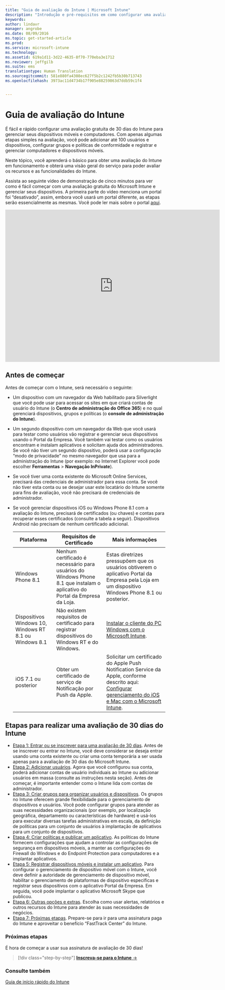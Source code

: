 ```yaml
---
title: "Guia de avaliação do Intune | Microsoft Intune"
description: "Introdução e pré-requisitos em como configurar uma avaliação gratuita de 30 dias do Intune"
keywords: 
author: lindavr
manager: angrobe
ms.date: 08/09/2016
ms.topic: get-started-article
ms.prod: 
ms.service: microsoft-intune
ms.technology: 
ms.assetid: 619a1d11-3d22-4635-8f70-770eba3e1712
ms.reviewer: jeffgilb
ms.suite: ems
translationtype: Human Translation
ms.sourcegitcommit: 581e880fa4308ec627f5b2c1242fb5b30b713743
ms.openlocfilehash: 3973ac11d4734b17f905e88259863d7ddb59c1f4


---
```


# Guia de avaliação do Intune
É fácil e rápido configurar uma avaliação gratuita de 30 dias do Intune para gerenciar seus dispositivos móveis e computadores. Com apenas algumas etapas simples na avaliação, você pode adicionar até 100 usuários e dispositivos, configurar grupos e políticas de conformidade e registrar e gerenciar computadores e dispositivos móveis.

Neste tópico, você aprenderá o básico para obter uma avaliação do Intune em funcionamento e obterá uma visão geral do serviço para poder avaliar os recursos e as funcionalidades do Intune.

Assista ao seguinte vídeo de demonstração de cinco minutos para ver como é fácil começar com uma avaliação gratuita do Microsoft Intune e gerenciar seus dispositivos. A primeira parte do vídeo menciona um portal foi “desativado”, assim, embora você usará um portal diferente, as etapas serão essencialmente as mesmas. Você pode ler mais sobre o portal [aqui](https://docs.microsoft.com/intune/deploy-use/account-portal-merged-with-Office-365).

<iframe width="675" height="480" src="https://www.youtube.com/embed/ltcZvm4VOFU" frameborder="0" allowfullscreen></iframe>

## Antes de começar
Antes de começar com o Intune, será necessário o seguinte:

-   Um dispositivo com um navegador da Web habilitado para Silverlight que você pode usar para acessar os sites em que criará contas de usuário do Intune (o **Centro de administração do Office 365**) e no qual gerenciará dispositivos, grupos e políticas (o **console de administração do Intune**).

-   Um segundo dispositivo com um navegador da Web que você usará para testar como usuários vão registrar e gerenciar seus dispositivos usando o Portal da Empresa. Você também vai testar como os usuários encontram e instalam aplicativos e solicitam ajuda dos administradores. Se você não tiver um segundo dispositivo, poderá usar a configuração “modo de privacidade” no mesmo navegador que usa para a administração do Intune (por exemplo: no Internet Explorer você pode escolher **Ferramentas** &gt; **Navegação InPrivate**).

-   Se você tiver uma conta existente do Microsoft Online Services, precisará das credenciais de administrador para essa conta. Se você não tiver esta conta ou se desejar usar este locatário do Intune somente para fins de avaliação, você não precisará de credenciais de administrador.

-   Se você gerenciar dispositivos iOS ou Windows Phone 8.1 com a avaliação do Intune, precisará de certificados (ou chaves) e contas para recuperar esses certificados (consulte a tabela a seguir). Dispositivos Android não precisam de nenhum certificado adicional.

    |Plataforma|Requisitos de Certificado|Mais informações|
    |------------|----------------------------|--------------------|
    |Windows Phone 8.1 |Nenhum certificado é necessário para usuários do Windows Phone 8.1 que instalam o aplicativo do Portal da Empresa da Loja. |Estas diretrizes pressupõem que os usuários obtiverem o aplicativo Portal da Empresa pela Loja em um dispositivo Windows Phone 8.1 ou posterior. |
    |Dispositivos Windows 10, Windows RT 8.1 ou Windows 8.1|Não existem requisitos de certificado para registrar dispositivos do Windows RT e do Windows.|[Instalar o cliente do PC Windows com o Microsoft Intune](/Intune/Deploy-Use/install-the-windows-pc-client-with-microsoft-intune).|
    |iOS 7.1 ou posterior|Obter um certificado de serviço de Notificação por Push da Apple.|Solicitar um certificado do Apple Push Notification Service da Apple, conforme descrito aqui: [Configurar gerenciamento do iOS e Mac com o Microsoft Intune](/Intune/Deploy-Use/set-up-ios-and-mac-management-with-microsoft-intune).|

## Etapas para realizar uma avaliação de 30 dias do Intune
- [Etapa 1: Entrar ou se inscrever para uma avaliação de 30 dias](get-started-with-a-30-day-trial-of-microsoft-intune-step-1.md). Antes de se inscrever ou entrar no Intune, você deve considerar se deseja entrar usando uma conta existente ou criar uma conta temporária a ser usada apenas para a avaliação de 30 dias do Microsoft Intune.
- [Etapa 2: Adicionar usuários](get-started-with-a-30-day-trial-of-microsoft-intune-step-2.md). Agora que você configurou sua conta, poderá adicionar contas de usuário individuais ao Intune ou adicionar usuários em massa (consulte as instruções nesta seção). Antes de começar, é importante entender como o Intune lida com contas de administrador.
- [Etapa 3: Criar grupos para organizar usuários e dispositivos](get-started-with-a-30-day-trial-of-microsoft-intune-step-3.md). Os grupos no Intune oferecem grande flexibilidade para o gerenciamento de dispositivos e usuários. Você pode configurar grupos para atender as suas necessidades organizacionais (por exemplo, por localização geográfica, departamento ou características de hardware) e usá-los para executar diversas tarefas administrativas em escala, da definição de políticas para um conjunto de usuários à implantação de aplicativos para um conjunto de dispositivos.
- [Etapa 4: Criar políticas e publicar um aplicativo](get-started-with-a-30-day-trial-of-microsoft-intune-step-4.md). As políticas do Intune fornecem configurações que ajudam a controlar as configurações de segurança em dispositivos móveis, a manter as configurações do Firewall do Windows e do Endpoint Protection para computadores e a implantar aplicativos.
- [Etapa 5: Registrar dispositivos móveis e instalar um aplicativo](get-started-with-a-30-day-trial-of-microsoft-intune-step-5.md). Para configurar o gerenciamento de dispositivo móvel com o Intune, você deve definir a autoridade de gerenciamento de dispositivo móvel, habilitar o gerenciamento de plataformas de dispositivo específicas e registrar seus dispositivos com o aplicativo Portal da Empresa. Em seguida, você pode implantar o aplicativo Microsoft Skype que publicou.
- [Etapa 6: Outras opções e extras](get-started-with-a-30-day-trial-of-microsoft-intune-step-6.md). Escolha como usar alertas, relatórios e outros recursos do Intune para atender às suas necessidades de negócios.
- [Etapa 7: Próximas etapas](get-started-with-a-30-day-trial-of-microsoft-intune-step-7.md). Prepare-se para ir para uma assinatura paga do Intune e aproveitar o benefício “FastTrack Center” do Intune.


### Próximas etapas
É hora de começar a usar sua assinatura de avaliação de 30 dias!

>[!div class="step-by-step"]
[**Inscreva-se para o Intune** &rarr;](.\get-started-with-a-30-day-trial-of-microsoft-intune-step-1.md)

### Consulte também
[Guia de início rápido do Intune](/intune/get-started/start-with-a-paid-subscription-to-microsoft-intune)



<!--HONumber=Oct16_HO2-->


